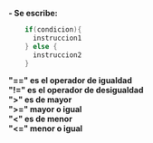 **- Se escribe:**
```java
	if(condicion){
	  instruccion1
	} else {
	  instruccion2
	}
```
**"==" es el operador de igualdad**  
**"!=" es el operador de desigualdad**  
**">" es de mayor**  
**">=" mayor o igual**  
**"<" es de menor**  
**"<=" menor o igual**
